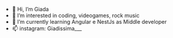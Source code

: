 - 👋 Hi, I’m Giada
- 👀 I’m interested in coding, videogames, rock music
- 🌱 I’m currently learning Angular e NestJs as Middle developer
- 📫 instagram: Giadissima___

<!---
Giadissima1/Giadissima1 is a ✨ special ✨ repository because its `README.md` (this file) appears on your GitHub profile.
You can click the Preview link to take a look at your changes.
--->
